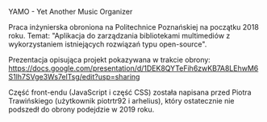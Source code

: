 YAMO - Yet Another Music Organizer

Praca inżynierska obroniona na Politechnice Poznańskiej na początku 2018 roku. Temat: "Aplikacja do zarządzania bibliotekami multimediów z wykorzystaniem istniejących rozwiązań typu open-source". 

Prezentacja opisująca projekt pokazywana w trakcie obrony:
https://docs.google.com/presentation/d/1DEK8QYTeFih6zwKB7A8LEhwM6S1lh7SVge3Ws7elTsg/edit?usp=sharing



Część front-endu (JavaScript i część CSS) została napisana przed Piotra Trawińskiego (użytkownik piotrtr92 i arhelius), który ostatecznie nie podszedł do obrony podejdzie w 2019 roku. 
